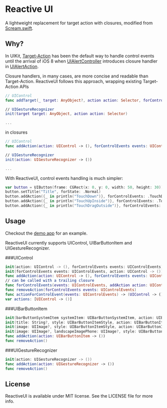 # Reactive UI
A lightweight replacement for target action with closures, modified from [Scream.swift](https://github.com/tangplin/Scream.swift).

Why?
---

In UIKit, [Target-Action](https://developer.apple.com/library/ios/documentation/General/Conceptual/CocoaEncyclopedia/Target-Action/Target-Action.html) has been the default way to handle control events until the arrival of iOS 8 when [UIAlertController](https://developer.apple.com/library/ios/documentation/UIKit/Reference/UIAlertController_class/) introduces closure handler in [UIAlertAction](https://developer.apple.com/library/ios/documentation/UIKit/Reference/UIAlertAction_Class/index.html#//apple_ref/swift/cl/UIAlertAction).

Closure handlers, in many cases, are more concise and readable than Target-Action. ReactiveUI follows this approach, wrapping existing Target-Action APIs
~~~swift
// UIControl
func addTarget(_ target: AnyObject?, action action: Selector, forControlEvents controlEvents: UIControlEvents)

// UIGestureRecognizer
init(target target: AnyObject, action action: Selector)

...
~~~
in closures
~~~swift
// UIControl
func addAction(action: UIControl -> (), forControlEvents events: UIControlEvents)

// UIGestureRecognizer
init(action: UIGestureRecognizer -> ())

...
~~~

With ReactiveUI, control events handling is much simpler:
~~~swift
var button = UIButton(frame: CGRect(x: 0, y: 0, width: 50, height: 30))
button.setTitle("Title", forState: .Normal)
button.addAction({_ in println("TouchDown")}, forControlEvents: .TouchDown)
button.addAction({_ in println("TouchUpInside")}, forControlEvents: .TouchUpInside)
button.addAction({_ in println("TouchDragOutside")}, forControlEvents: .TouchDragOutside)
~~~

Usage
---
Checkout the [demo app](https://github.com/zhxnlai/ReactiveUI/tree/master/ReactiveUIDemo) for an example.

ReactiveUI currently supports UIControl, UIBarButtonItem and UIGestureRecognizer.

###UIControl
~~~swift
init(action: UIControl -> (), forControlEvents events: UIControlEvents)
init(forControlEvents events: UIControlEvents, action: UIControl -> ())
func addAction(action: UIControl -> (), forControlEvents events: UIControlEvents)
// can be called with a trailing closure
func forControlEvents(events: UIControlEvents, addAction action: UIControl -> ())
func removeAction(forControlEvents events: UIControlEvents)
func actionForControlEvent(events: UIControlEvents) -> (UIControl -> ())?
var actions: [UIControl -> ()]
~~~
###UIBarButtonItem
~~~swift
init(barButtonSystemItem systemItem: UIBarButtonSystemItem, action: UIBarButtonItem -> ())
init(title: String?, style: UIBarButtonItemStyle, action: UIBarButtonItem -> ())
init(image: UIImage?, style: UIBarButtonItemStyle, action: UIBarButtonItem -> ())
init(image: UIImage?, landscapeImagePhone: UIImage?, style: UIBarButtonItemStyle, action: UIBarButtonItem -> ())
func addAction(action: UIBarButtonItem -> ())
func removeAction()
~~~
###UIGestureRecognizer
~~~swift
init(action: UIGestureRecognizer -> ())
func addAction(action: UIGestureRecognizer -> ())
func removeAction()
~~~

License
---
ReactiveUI is available under MIT license. See the LICENSE file for more info.
